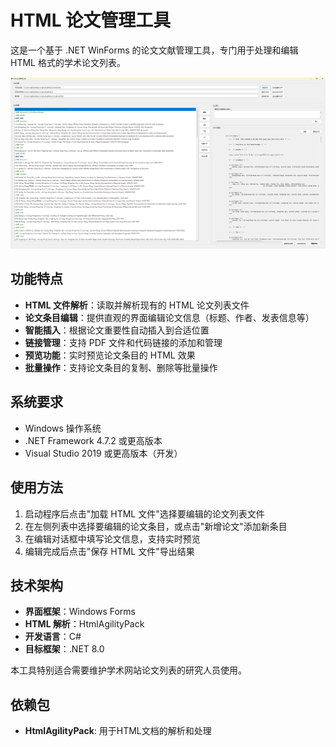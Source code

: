 # HTML 论文管理工具

这是一个基于 .NET WinForms 的论文文献管理工具，专门用于处理和编辑 HTML 格式的学术论文列表。

![软件截图](./screenshot.png)

## 功能特点

- **HTML 文件解析**：读取并解析现有的 HTML 论文列表文件
- **论文条目编辑**：提供直观的界面编辑论文信息（标题、作者、发表信息等）
- **智能插入**：根据论文重要性自动插入到合适位置
- **链接管理**：支持 PDF 文件和代码链接的添加和管理
- **预览功能**：实时预览论文条目的 HTML 效果
- **批量操作**：支持论文条目的复制、删除等批量操作

## 系统要求

- Windows 操作系统
- .NET Framework 4.7.2 或更高版本
- Visual Studio 2019 或更高版本（开发）

## 使用方法

1. 启动程序后点击"加载 HTML 文件"选择要编辑的论文列表文件
2. 在左侧列表中选择要编辑的论文条目，或点击"新增论文"添加新条目
3. 在编辑对话框中填写论文信息，支持实时预览
4. 编辑完成后点击"保存 HTML 文件"导出结果

## 技术架构

- **界面框架**：Windows Forms
- **HTML 解析**：HtmlAgilityPack
- **开发语言**：C#
- **目标框架**：.NET 8.0

本工具特别适合需要维护学术网站论文列表的研究人员使用。


## 依赖包

- **HtmlAgilityPack**: 用于HTML文档的解析和处理

